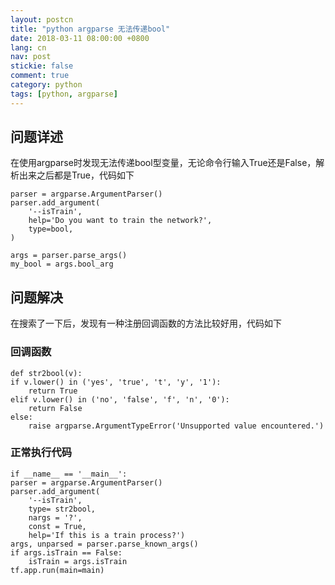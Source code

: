 ```yaml
---
layout: postcn
title: "python argparse 无法传递bool"
date: 2018-03-11 08:00:00 +0800
lang: cn
nav: post
stickie: false 
comment: true
category: python
tags: [python, argparse]
---
```

<!-- more-->
## 问题详述

在使用argparse时发现无法传递bool型变量，无论命令行输入True还是False，解析出来之后都是True，代码如下

    parser = argparse.ArgumentParser()
    parser.add_argument(
        '--isTrain',
        help='Do you want to train the network?',
        type=bool,
    )
    
    args = parser.parse_args()
    my_bool = args.bool_arg
    

## 问题解决

在搜索了一下后，发现有一种注册回调函数的方法比较好用，代码如下

### 回调函数

    def str2bool(v):
    if v.lower() in ('yes', 'true', 't', 'y', '1'):
        return True
    elif v.lower() in ('no', 'false', 'f', 'n', '0'):
        return False
    else:
        raise argparse.ArgumentTypeError('Unsupported value encountered.')
    

### 正常执行代码

    if __name__ == '__main__':
    parser = argparse.ArgumentParser()
    parser.add_argument(
        '--isTrain',
        type= str2bool,
        nargs = '?', 
        const = True, 
        help='If this is a train process?')
    args, unparsed = parser.parse_known_args()
    if args.isTrain == False:
        isTrain = args.isTrain 
    tf.app.run(main=main)